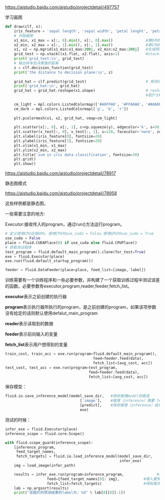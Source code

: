 https://aistudio.baidu.com/aistudio/projectdetail/497757

学习画图

```python
def draw(clf, x):
    iris_feature = 'sepal length', 'sepal width', 'petal lenght', 'petal width'
    # 开始画图
    x1_min, x1_max = x[:, 0].min(), x[:, 0].max()               #第0列的范围
    x2_min, x2_max = x[:, 1].min(), x[:, 1].max()               #第1列的范围
    x1, x2 = np.mgrid[x1_min:x1_max:200j, x2_min:x2_max:200j]   #生成网格采样点
    grid_test = np.stack((x1.flat, x2.flat), axis=1)            #stack():沿着新的轴加入一系列数组
    print('grid_test:\n', grid_test)
    # 输出样本到决策面的距离
    z = clf.decision_function(grid_test)
    print('the distance to decision plane:\n', z)
    
    grid_hat = clf.predict(grid_test)                           # 预测分类值 得到【0,0.。。。2,2,2】
    print('grid_hat:\n', grid_hat)  
    grid_hat = grid_hat.reshape(x1.shape)                       # reshape grid_hat和x1形状一致
                                                                #若3*3矩阵e，则e.shape()为3*3,表示3行3列   
 
    cm_light = mpl.colors.ListedColormap(['#A0FFA0', '#FFA0A0', '#A0A0FF'])
    cm_dark = mpl.colors.ListedColormap(['g', 'b', 'r'])
 
    plt.pcolormesh(x1, x2, grid_hat, cmap=cm_light)                                   # pcolormesh(x,y,z,cmap)这里参数代入
                                                                                      # x1，x2，grid_hat，cmap=cm_light绘制的是背景。
    plt.scatter(x[:, 0], x[:, 1], c=np.squeeze(y), edgecolor='k', s=50, cmap=cm_dark) # 样本点
    plt.scatter(x_test[:, 0], x_test[:, 1], s=120, facecolor='none', zorder=10)       # 测试点
    plt.xlabel(iris_feature[0], fontsize=20)
    plt.ylabel(iris_feature[1], fontsize=20)
    plt.xlim(x1_min, x1_max)
    plt.ylim(x2_min, x2_max)
    plt.title('svm in iris data classification', fontsize=30)
    plt.grid()
    plt.show()
```

https://aistudio.baidu.com/aistudio/projectdetail/78917

静态图模式

https://aistudio.baidu.com/aistudio/projectdetail/78958

这些样例都是静态图，

一些需要注意的地方:

Executor:接收传入的program，通过run()方法运行program。

```python
# 定义使用CPU还是GPU，使用CPU时use_cuda = False,使用GPU时use_cuda = True
use_cuda = False
place = fluid.CUDAPlace(0) if use_cuda else fluid.CPUPlace()
# 获取测试程序
test_program = fluid.default_main_program().clone(for_test=True)
exe = fluid.Executor(place)
exe.run(fluid.default_startup_program())
```

```python
feeder = fluid.DataFeeder(place=place, feed_list=[image, label])
```

训练需要有一个训练程序和一些必要参数，并构建了一个获取训练过程中测试误差的函数。必要参数有executor,program,reader,feeder,fetch_list。

**executor**表示之前创建的执行器

**program**表示执行器所执行的program，是之前创建的program，如果该项参数没有给定的话则默认使用defalut_main_program

**reader**表示读取到的数据

**feeder**表示前向输入的变量

**fetch_list**表示用户想得到的变量

```python
train_cost, train_acc = exe.run(program=fluid.default_main_program(),
                                        feed=feeder.feed(data),              
                                        fetch_list=[avg_cost, acc]) 
test_cost, test_acc = exe.run(program=test_program, 
                                      feed=feeder.feed(data),               
                                      fetch_list=[avg_cost, acc]) 
```

保存模型：

```python
fluid.io.save_inference_model(model_save_dir,   #保存推理model的路径
                                  ['image'],    #推理（inference）需要 feed 的数据
                                  [predict],    #保存推理（inference）结果的 Variables
                                  exe)
```

测试的时候：

```python
infer_exe = fluid.Executor(place)
inference_scope = fluid.core.Scope()

with fluid.scope_guard(inference_scope):
    [inference_program,                                           
     feed_target_names,                                           
     fetch_targets] = fluid.io.load_inference_model(model_save_dir,
                                                    infer_exe)     
    img = load_image(infer_path)

    results = infer_exe.run(program=inference_program,               #运行推测程序
                   feed={feed_target_names[0]: img},           #喂入要预测的img
                   fetch_list=fetch_targets)                   #得到推测结果,  
    lab = np.argsort(results)                                  
    print("该图片的预测结果的label为: %d" % lab[0][0][-1]) 
```

